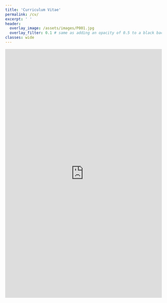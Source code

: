 ```yaml
---
title: 'Curriculum Vitae'
permalink: /cv/
excerpt: ' '
header:
  overlay_image: /assets/images/P001.jpg
  overlay_filter: 0.1 # same as adding an opacity of 0.5 to a black background
classes: wide
---
```


<embed src="https://carlasrebot.github.io/CSrebot.github.io/assets/files/cv_srebot.pdf" type="application/pdf" width="100%" height="800"/>
